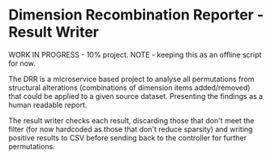 # Dimension Recombination Reporter - Result Writer

WORK IN PROGRESS - 10% project.
NOTE - keeping this as an offline script for now.

The DRR is a microservice based project to analyse all permutations from structural alterations (combinations of dimension items added/removed)
that could be applied to a given source dataset. Presenting the findings as a human readable report.

The result writer checks each result, discarding those that don't meet the filter (for now hardcoded as those that don't reduce sparsity) and writing positive results to CSV before sending back to the controller for further permutations.
